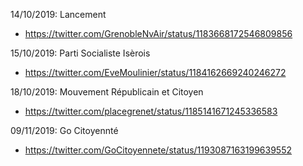14/10/2019: Lancement
  - https://twitter.com/GrenobleNvAir/status/1183668172546809856

15/10/2019: Parti Socialiste Isèrois
  - https://twitter.com/EveMoulinier/status/1184162669240246272

18/10/2019: Mouvement Républicain et Citoyen
  - https://twitter.com/placegrenet/status/1185141671245336583

09/11/2019: Go Citoyennté
  - https://twitter.com/GoCitoyennete/status/1193087163199639552

